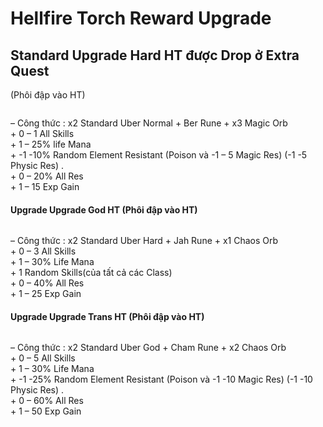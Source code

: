 # Hellfire Torch Reward Upgrade

## Standard Upgrade Hard HT **được Drop ở Extra Quest**

(Phôi đập vào HT)​

<figure><img src="https://i0.wp.com/forum.vbaplay.com/data/attachments/0/346-14d438291c3ef9f1c071f776aca93c10.jpg?resize=223%2C150&#x26;ssl=1" alt=""><figcaption></figcaption></figure>

– Công thức : x2 Standard Uber Normal + Ber Rune + x3 Magic Orb\
\+ 0 – 1 All Skills\
\+ 1 – 25% life Mana\
\+ -1 -10% Random Element Resistant (Poison và -1 – 5 Magic Res) (-1 -5 Physic Res) .\
\+ 0 – 20% All Res\
\+ 1 – 15 Exp Gain

#### Upgrade Upgrade God HT (Phôi đập vào HT)​

<figure><img src="https://i0.wp.com/forum.vbaplay.com/data/attachments/0/347-9ad8cdec5864dc0735467500870e749a.jpg?resize=187%2C150&#x26;ssl=1" alt=""><figcaption></figcaption></figure>

– Công thức : x2 Standard Uber Hard + Jah Rune + x1 Chaos Orb\
\+ 0 – 3 All Skills\
\+ 1 – 30% Life Mana\
\+ 1 Random Skills(của tất cả các Class)\
\+ 0 – 40% All Res\
\+ 1 – 25 Exp Gain

#### Upgrade Upgrade Trans HT (Phôi đập vào HT)​

<figure><img src="https://i0.wp.com/forum.vbaplay.com/data/attachments/0/348-38846e41e605cd6823e2584cdaa99901.jpg?resize=260%2C150&#x26;ssl=1" alt=""><figcaption></figcaption></figure>

– Công thức : x2 Standard Uber God + Cham Rune + x2 Chaos Orb\
\+ 0 – 5 All Skills\
\+ 1 – 30% Life Mana\
\+ -1 -25% Random Element Resistant (Poison và -1 -10 Magic Res) (-1 -10 Physic Res) .\
\+ 0 – 60% All Res\
\+ 1 – 50 Exp Gain

